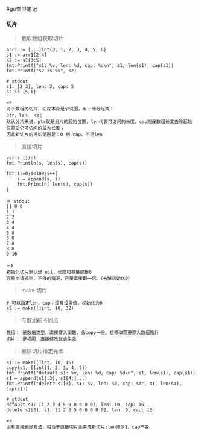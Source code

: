 #go类型笔记

#### 切片


>截取数组获取切片

	arr1 := [...]int{0, 1, 2, 3, 4, 5, 6}
	s1 := arr1[2:4]
	s2 := s1[3:5]
	fmt.Printf("s1: %v, len: %d, cap: %d\n", s1, len(s1), cap(s1))
	fmt.Printf("s2 is %v", s2)
	
	# stdout
	s1: [2 3], len: 2, cap: 5
	s2 is [5 6]
	
	=>
	对于数组的切片，切片本身是个试图，有三部分组成：
	ptr，len， cap
	默认分片来说，ptr就是分片的起始位置，len代表可访问的长度，cap则是数组长度去除起始位置后仍可访问的最大长度；
	因此新切片的可切范围是：0 到 cap，不是len
	
>直接切片

	var s []int
	fmt.Println(s, len(s), cap(s))

	for i:=0;i<100;i++{
		s = append(s, i)
		fmt.Println( len(s), cap(s))
	}
	
	＃ stdout
	[] 0 0
	1 1
	2 2
	3 4
	4 4
	5 8
	6 8
	7 8
	8 8
	9 16

	＝》
	初始化切片默认是 nil，长度和容量都是0
	容量申请规则，不够的情况，容量直接翻一倍。（去掉初始化0）
	
> make 切片

	# 可以指定len，cap；没有设置值，初始化为0
	s2 := make([]int, 10, 32)
	
	
> 与数组的不同点

	数组： 是数值类型，直接穿入函数，会copy一份。想修改需要穿入数组指针
	切片： 是视图，直接修改就会生效
	
> 删除切片指定元素

	s1 := make([]int, 10, 16)
	copy(s1, []int{1, 2, 3, 4, 5})
	fmt.Printf("default s1: %v, len: %d, cap: %d\n", s1, len(s1), cap(s1))
	s1 = append(s1[:3], s1[4:]...)
	fmt.Printf("delete s1[3], s1: %v, len: %d, cap: %d", s1, len(s1), cap(s1))
	
	# stdout
	default s1: [1 2 3 4 5 0 0 0 0 0], len: 10, cap: 16
	delete s1[3], s1: [1 2 3 5 0 0 0 0 0], len: 9, cap: 16
	
	=>
	没有直接删除方法，相当于直接切片合并成新切片;len减少1，cap不变